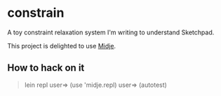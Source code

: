 # constrain

A toy constraint relaxation system I'm writing to understand Sketchpad.

This project is delighted to use [Midje](https://github.com/marick/Midje/).

## How to hack on it

> lein repl
user=> (use 'midje.repl)
user=> (autotest)